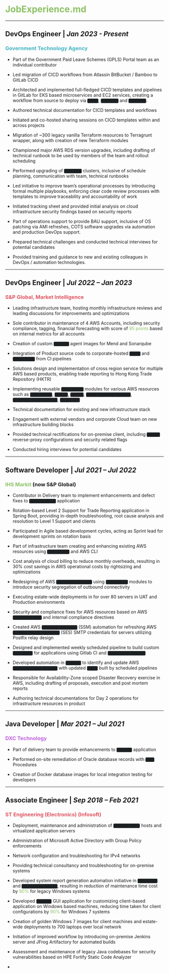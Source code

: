 # <clrgn>JobExperience.md</clrgn>
---

## DevOps Engineer | *Jan 2023 - Present*
### <clrcy>Government Technology Agency</clrcy>
- Part of the Government Paid Leave Schemes (GPLS) Portal team as an individual contributor

- Led migration of CICD workflows from Atlassin BitBucket / Bamboo to GitLab CICD

- Architected and implemented full-fledged CICD templates and pipelines in GitLab for EKS based microservices and EC2 services, creating a workflow from source to deploy via `Helm`, `Kubectl` and `Ansible`.

- Authored technical documentation for CICD templates and workflows

- Initiated and co-hosted sharing sessions on CICD templates within and across projects

- Migration of ~300 legacy vanilla Terraform resources to Terragrunt wrapper, along with creation of new Terraform modules

- Championed major AWS RDS version upgrades, including drafting of technical runbook to be used by members of the team and rollout scheduling

- Performed upgrading of `AWS EKS` clusters, inclusive of schedule planning, communication with team, technical runbooks

- Led initiative to improve team’s operational processes by introducing formal multiple playbooks, enforcing clear code review processes with templates to improve traceability and accountability of work

- Initiated tracking sheet and provided initial analysis on cloud infrastructure security findings based on security reports

- Part of operations support to provide BAU support, inclusive of OS patching via AMI refreshes, COTS software upgrades via automation and production DevOps support.

- Prepared technical challenges and conducted technical interviews for potential candidates

- Provided training and guidance to new and existing colleagues in DevOps / automation technologies.

----

## DevOps Engineer | *Jul 2022 – Jan 2023*
### <clrrd>S&P Global, Market Intelligence</clrrd>
-	Leading infrastructure team, hosting monthly infrastructure reviews and leading discussions for improvements and optimizations

-	Sole contributor in maintenance of 4 AWS Accounts, including security compliance, tagging, financial forecasting with score of <clrgn>95 points</clrgn> based on internal metrics for all accounts

-	Creation of custom `Docker` agent images for Mend and Sonarqube

-	Integration of Product source code to corporate-hosted `Mend` and `Sonarqube` from CI pipelines

-	Solutions design and implementation of cross region service for multiple AWS based products, enabling trade reporting to Hong Kong Trade Repository (HKTR)

-	Implementing reusable `Terraform` modules for various AWS resources such as `IAM Group`, `Users`, `Roles`, `Auto Scaling Groups`, `Elastic File System`, `Transfer`

-	Technical documentation for existing and new infrastructure stack

-	Engagement with external vendors and corporate Cloud team on new infrastructure building blocks

-	Provided technical rectifications for on-premise client, including `NGINX` reverse-proxy configurations and security related flags

- Conducted hiring interviews for potential candidates

----

## Software Developer | *Jul 2021 – Jul 2022*
### <clrgn>IHS Markit</clrgn> (now S&P Global)
-	Contributor in Delivery team to implement enhancements and defect fixes to `Spring Boot` application

-	Rotation-based Level 2 Support for Trade Reporting application in Spring Boot, providing in-depth troubleshooting, root cause analysis and resolution to Level 1 Support and clients

-	Participated in Agile based development cycles, acting as Sprint lead for development sprints on rotation basis

-	Part of infrastructure team creating and enhancing existing AWS resources using `Terraform` and AWS CLI

-	Cost analysis of cloud billing to reduce monthly overheads, resulting in 30% cost savings in AWS operational costs by rightsizing and optimizations

-	Redesigning of AWS `Security Groups` using `Terraform` modules to introduce security segregation of outbound connectivity

-	Executing estate-wide deployments in for over 80 servers in UAT and Production environments

-	Security and compliance fixes for AWS resources based on AWS `Security Hub` and internal compliance directives

-	Created AWS `Session Manager` (SSM) automation for refreshing AWS `Simple Email Service` (SES) SMTP credentials for servers utilizing Postfix relay design

-	Designed and implemented weekly scheduled pipeline to build custom `EC2 AMIs` for applications using Gitlab CI and `Hashicorp Packer`

-	Developed automation in `Lambda` to identify and update AWS `Auto Scaling Groups` with updated `AMIs` built by scheduled pipelines

-	Responsible for Availability-Zone scoped Disaster Recovery exercise in AWS, including drafting of proposals, execution and post mortem reports

-	Authoring technical documentations for Day 2 operations for infrastructure resources in product

---

## Java Developer | *Mar 2021 – Jul 2021*
### <clrmg>DXC Technology</clrmg>
-	Part of delivery team to provide enhancements to `Spring` application

-	Performed on-site remediation of Oracle database records with `SQL` Procedures

-	Creation of Docker database images for local integration testing for developers

---

## Associate Engineer | *Sep 2018 – Feb 2021*
### <clrrd>ST Engineering (Electronics) (Infosoft)</clrrd>
-	Deployment, maintenance and administration of `VMWare ESXi` hosts and virtualized application servers

-	Administration of Microsoft Active Directory with Group Policy enforcements

-	Network configuration and troubleshooting for IPv4 networks

-	Providing technical consultancy and troubleshooting for on-premise systems

-	Developed system report generation automation initiative in `VBScript` and `Microsoft Batch`, resulting in reduction of maintenance time cost by <clrgn>90%</clrgn> for legacy Windows systems

-	Developed `Python` GUI application for customizing client-based application on Windows based machines, reducing time taken for client configurations by <clrgn>90%</clrgn> for Windows 7 systems

-	Creation of golden Windows 7 images for client machines and estate-wide deployments to 700 laptops over local network

-	Initiation of improved workflow by introducing on-premise Jenkins server and JFrog Artifactory for automated builds 

- Assessment and maintenance of legacy Java codebases for security vulnerabilities based on HPE Fortify Static Code Analyzer

-

<style>
/* @group Block Quotes */

blockquote {
	border-left: 5px solid #333;
	padding-left: 1rem;
	
}
/* @end */

/* @group Pre-formatted and Code */

pre {
	overflow: auto;
	margin: 1rem 0;
	padding: .5rem;

	font-size: .875em;
	white-space: pre;
	
	background-color: #1e2326;
	border: 1px solid #bbc3c5;
	border-radius: 3px;
}

code {
	padding: 0 .25em;
	
	white-space: pre;
	font-family: Source Code Pro, monospace;
	
	background-color: #1e2326;
	/* border: 1px solid #bbc3c5; */
	border-radius: 3px;
}

pre code {
	padding: 0;

	word-wrap: normal;
	white-space: pre-wrap;
}

pre code, pre tt {
	background-color: transparent;
	border: none;
}
/* @end */

clrog {
  color: #d19a66;
}

clrgn {
  color: #8cc265;
}

clrbl {
	color: #4aa5f0;
}

clrrd {
	color: #e05561;
}

clrmg {
	color: #c162de;
}

clrcy {
	color: #42b3c2;
}
</style>